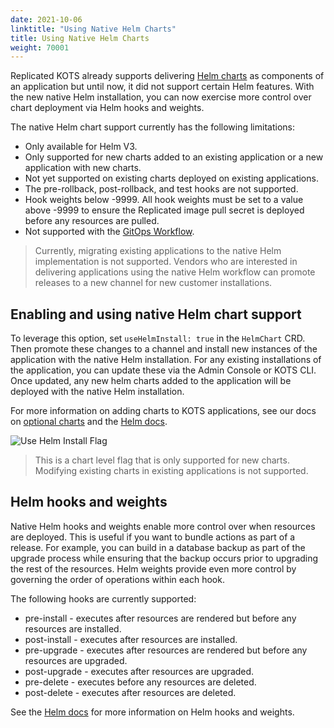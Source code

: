 ```yaml
---
date: 2021-10-06
linktitle: "Using Native Helm Charts"
title: Using Native Helm Charts
weight: 70001
---
```


Replicated KOTS already supports delivering [Helm charts](/vendor/replicated-helm/using-helm-charts/) as components of an application but until now, it did not support certain Helm features. With the new native Helm installation, you can now exercise more control over chart deployment via Helm hooks and weights.

The native Helm chart support currently has the following limitations:
* Only available for Helm V3.
* Only supported for new charts added to an existing application or a new application with new charts.
* Not yet supported on existing charts deployed on existing applications.
* The pre-rollback, post-rollback, and test hooks are not supported.
* Hook weights below -9999. All hook weights must be set to a value above -9999 to ensure the Replicated image pull secret is deployed before any resources are pulled.
* Not supported with the [GitOps Workflow](/kotsadm/gitops/).

> Currently, migrating existing applications to the native Helm implementation is not supported. Vendors who are interested in delivering applications using the native Helm workflow can promote releases to a new channel for new customer installations.

## Enabling and using native Helm chart support

To leverage this option, set `useHelmInstall: true` in the `HelmChart` CRD. Then promote these changes to a channel and install new instances of the application with the native Helm installation. For any existing installations of the application, you can update these via the Admin Console or KOTS CLI. Once updated, any new helm charts added to the application will be deployed with the native Helm installation.

For more information on adding charts to KOTS applications, see our docs on [optional charts](/vendor/replicated-helm/optional-charts) and the [Helm docs](https://helm.sh/docs/topics/charts/).

![Use Helm Install Flag](/images/vendor-use-helm-install-flag.png)

> This is a chart level flag that is only supported for new charts. Modifying existing charts in existing applications is not supported.

## Helm hooks and weights

Native Helm hooks and weights enable more control over when resources are deployed. This is useful if you want to bundle actions as part of a release. For example, you can build in a database backup as part of the upgrade process while ensuring that the backup occurs prior to upgrading the rest of the resources. Helm weights provide even more control by governing the order of operations within each hook.

The following hooks are currently supported:
* pre-install - executes after resources are rendered but before any resources are installed.
* post-install - executes after resources are installed.
* pre-upgrade - executes after resources are rendered but before any resources are upgraded.
* post-upgrade - executes after resources are upgraded.
* pre-delete - executes before any resources are deleted.
* post-delete - executes after resources are deleted.

See the [Helm docs](https://helm.sh/docs/topics/charts_hooks/) for more information on Helm hooks and weights.
